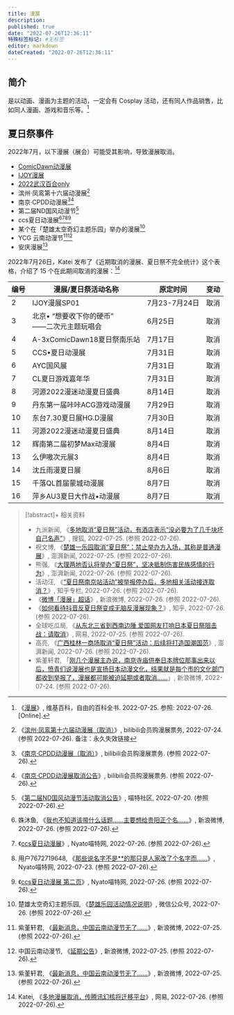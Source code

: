 ```yaml
---
title: 漫展
description:
published: true
date: "2022-07-26T12:36:11"
特殊标签标记: #无标签
editor: markdown
dateCreated: "2022-07-26T12:36:11"
---
```


## 简介

是以动画、漫画为主题的活动，一定会有 Cosplay 活动，还有同人作品销售，比如同人漫画、游戏和音乐等。[^72884886]

[^72884886]: 《[漫展](https://zh.wikipedia.org/w/index.php?title=%E6%BC%AB%E5%B1%95&oldid=72884886)》, 维基百科，自由的百科全书. 2022-07-25. 参照: 2022-07-26. [Online].

## 夏日祭事件

2022年7月，以下漫展（展会）可能受其影响，导致漫展取消。

+   [ComicDawn动漫展](/activities/漫展/ComicDawn动漫展.md)
+   [IJOY漫展](/activities/漫展/IJOY漫展.md)
+   [2022武汉百合only](/activities/漫展/2022武汉百合only.md)
+   滨州·凤鸾第十六届动漫展[^xgDJQ]
+   南京·CPDD动漫展[^63012][^8047]
+   第二届ND国风动漫节[^2463349]
+   ccs夏日动漫展[^23_1][^23_2][^23_3][^23_4]
+   某个在「楚雄太空奇幻主题乐园」举办的漫展[^lA0kx]
+   YCG 云南动漫节[^x6AU0][^kD00O]
+   安庆漫展[^x6AU0]

[^xgDJQ]: 《[滨州·凤鸾第十六届动漫展（取消）](https://archive.ph/xgDJQ "https://show.bilibili.com/platform/detail.html?id=64128")》, bilibili会员购漫展票务, 2022-07-24. (参照 2022-07-26). 备注：永久失效链接

[^63012]: 《[南京·CPDD动漫展（取消）](https://web.archive.org/web/20220726014337/https://show.bilibili.com/platform/detail.html?id=63012)》, bilibili会员购漫展票务. (参照 2022-07-26).

[^8047]: 《[南京·CPDD动漫展取消公告](https://show.bilibili.com/platform/announcement.html?id=8047&projectId=63012)》, bilibili会员购漫展票务. (参照 2022-07-26).

[^2463349]: 《[第二届ND国风动漫节活动取消公告](https://web.archive.org/web/20220726013051/https://www.nyato.com/forum/2463349)》, 喵特社区, 2022-07-20. (参照 2022-07-26).

[^23_1]: 姝沐鱼, 《[我也不知道该带什么话题……主要想给贵阳正个名……](https://archive.ph/o3saf "https://weibo.com/6010309362/LDZiAaaLP")》, 新浪微博, 2022-07-26. (参照 2022-07-26).

[^23_2]: 《[ccs夏日动漫展](https://web.archive.org/web/20220726011328/https://www.nyato.com/manzhan/25611/)》, Nyato喵特网, 2022-07-26. (参照 2022-07-26).

[^23_3]: 用户7672719648, 《[那些说名字不是**的那只是人家改了个名字而……](https://web.archive.org/web/20220726011706/https://www.nyato.com/forum/2465745)》, Nyato喵特网, 2022-07-23. (参照 2022-07-26).

[^23_4]: 《[ccs夏日动漫展 第二页](https://web.archive.org/web/20220726012613/https://www.nyato.com/index.php?app=exhibition&mod=Index&act=index&eid=25611&p=2)》, Nyato喵特网, 2022-07-26. (参照 2022-07-26).

[^lA0kx]: 楚雄太空奇幻主题乐园, 《[楚雄乐园活动情况说明](https://archive.ph/lA0kx "https://mp.weixin.qq.com/s/ZrWN8SEoTP5EB8Rxt3Lvxg")》, 微信公众号, 2022-07-26. (参照 2022-07-26).

[^x6AU0]: 紫堇轩君, 《[最新消息，中国云南动漫节无了……](https://archive.ph/x6AU0 "https://weibo.com/1704067963/LDUFQyeUT")》, 新浪微博, 2022-07-25. (参照 2022-07-26).

<!--
iiif5g, 《[据云南动漫节微博公告：致热爱和关心YCG云南动漫节的小伙伴们！YCG组委会非常遗憾的告知您，第15届中国云南动漫节，因不可抗力的原因，原计划2022年7月30-31日第15届中国云南动漫节将延期举行，重新举办时间敬请留意官方最新通知。](https://archive.ph/FMTVE "www.reddit.com/r/China_irl/comments/w87nn1/据云南动漫节微博公告致热爱和关心ycg云南动漫节的小伙伴们ycg组委会非常遗憾的告知您第15届中国云/")》, r/China_irl, 2022-07-26. (参照 2022-07-26).
-->

[^kD00O]: 中国云南动漫节, 《[延期公告](https://archive.ph/kD00O "https://weibo.com/2710868555/LDURiirYE")》, 新浪微博, 2022-07-25. (参照 2022-07-26).

2022年7月26日，Katei 发布了《近期取消的漫展、夏日祭不完全统计》这个表格，介绍了 15 个在此期间取消的漫展：[^HD6E]

[^HD6E]: Katei, 《[多地漫展取消，传腾讯幻核将迁移平台](https://web.archive.org/web/20220726043249/https://www.163.com/dy/article/HD6E5V7C051795TH.html)》, 网易, 2022-07-26. (参照 2022-07-26).

| 编号 | 漫展/夏日祭活动名称                            | 原定时间      | 变动 |
| ---- | ---------------------------------------------- | ------------- | ---- |
| 2    | IJOY漫展SP01                                   | 7月23-7月24日 | 取消 |
| 3    | 北京• “想要收下你的硬币”<br>——二次元主题玩唱会 | 6月25日       | 取消 |
| 4    | A-3xComicDawn18夏日祭南乐站                    | 7月17日       | 取消 |
| 5    | CCS•夏日动漫展                                 | 7月31日       | 取消 |
| 6    | AYC国风展                                      | 7月31日       | 取消 |
| 7    | CL夏日游戏嘉年华                               | 7月31日       | 取消 |
| 8    | 河源2022漫迷动漫夏日盛典                       | 8月14日       | 取消 |
| 9    | 丹东第一届咔咔ACG游戏动漫展                    | 7月29日       | 取消 |
| 10   | 东台7.30夏日展HG.D漫展                         | 7月30日       | 取消 |
| 11   | 河源2022漫迷动漫夏日盛典                       | 8月14日       | 取消 |
| 12   | 辉南第二届初梦Max动漫展                        | 8月4日        | 取消 |
| 13   | 么伊嗷次元展3                                  | 8月4日        | 取消 |
| 14   | 沈丘雨漫夏日展                                 | 8月6日        | 取消 |
| 15   | 千落QL首届蒙城动漫展                           | 8月7日        | 取消 |
| 16   | 萍乡AU3夏日大作战•动漫展                       | 8月7日        | 取消 |

> [!abstract]+ 相关资料
>
> +   九派新闻, 《[多地取消“夏日祭”活动，有酒店表示“没必要为了几千块坏自己名声”](https://web.archive.org/web/20220726050809/https://www.sohu.com/a/571427050_121019331)》, 搜狐, 2022-07-25. (参照 2022-07-26).
> +   祝文博, 《[楚雄一乐园取消“夏日祭”：禁止举办方入场，其称是普通漫展](https://web.archive.org/web/20220726055535/https://www.thepaper.cn/newsDetail_forward_19163433)》, 澎湃新闻, 2022-07-25. (参照 2022-07-26).
> +   熊强, 《[大理两地否认将举办“夏日祭”，坚决抵制伤害民族感情的行为](https://web.archive.org/web/20220726073247/https://www.thepaper.cn/newsDetail_forward_19169297)》, 澎湃新闻, 2022-07-26. (参照 2022-07-26).
> +   活动汪, 《[“夏日祭南京站活动”被举报停办后，多地相关活动接连取消？](https://web.archive.org/web/20220726061837/https://zhuanlan.zhihu.com/p/546129925)》, 知乎专栏, 2022-07-26. (参照 2022-07-26).
> +   《[微博「漫展」超话](https://archive.ph/Q6A8r "https://weibo.com/p/100808d9ee2872b290b2caded32710e1c1fd12")》, 新浪微博, 2022-07-26. (参照 2022-07-26).
> +   《[如何看待抖音反夏日祭变成无脑反漫展现象？](https://web.archive.org/web/20220726071032/https://www.zhihu.com/question/545246860)》, 知乎, 2022-07-26. (参照 2022-07-26).
> +   全球吃瓜局, 《[从东北三省到西南边陲 爱国网友打响日本夏日祭阻击战：请取消](https://web.archive.org/web/20220726061326/https://www.163.com/dy/article/HD4FDNLB0552QC0P.html?f=post1603_tab_news)》, 网易, 2022-07-25. (参照 2022-07-26).
> +   高亮, 《[广西桂林一商场取消“夏日祭”活动：后续将打造国潮国范](https://web.archive.org/web/20220726070417/https://www.thepaper.cn/newsDetail_forward_19178426)》, 澎湃新闻, 2022-07-26. (参照 2022-07-26).
> +   紫堇轩君, 「[刚几个漫展主办说，南京寺庙供奉日本牌位那事出来以后，愤青们说漫展也是宣扬日本动漫文化，结果就是每个市的文化部门都收到举报了，漫展都可能被迫延期或者取消……](https://web.archive.org/web/20220726090635/https://m.weibo.cn/detail/4794829807292760)」, 新浪微博, 2022-07-24. (参照 2022-07-26).
